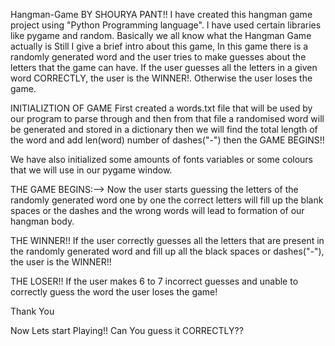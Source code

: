 Hangman-Game BY SHOURYA PANT!!
I have created this hangman game project using "Python Programming language". I have used certain libraries like pygame and random. Basically we all know what the Hangman Game actually is Still I give a brief intro about this game, In this game there is a randomly generated word and the user tries to make guesses about the letters that the game can have. If the user guesses all the letters in a given word CORRECTLY, the user is the WINNER!. Otherwise the user loses the game.

INITIALIZTION OF GAME
First created a words.txt file that will be used by our program to parse through and then from that file a randomised word will be generated and stored in a dictionary then we will find the total length of the word and add len(word) number of dashes("-") then the GAME BEGINS!!

We have also initialized some amounts of fonts variables or some colours that we will use in our pygame window.

THE GAME BEGINS:-->
Now the user starts guessing the letters of the randomly generated word one by one the correct letters will fill up the blank spaces or the dashes and the wrong words will lead to formation of our hangman body.

THE WINNER!!
If the user correctly guesses all the letters that are present in the randomly generated word and fill up all the black spaces or dashes("-"), the user is the WINNER!!

THE LOSER!!
If the user makes 6 to 7 incorrect guesses and unable to correctly guess the word the user loses the game!

Thank You

Now Lets start Playing!! Can You guess it CORRECTLY??
